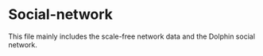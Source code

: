 # Social-network
This file mainly includes the scale-free network data and the Dolphin social network.
